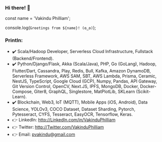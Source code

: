 ### Hi there! 👋

const name = 'Vakindu Philliam';

console.log(`Greetings from ${name}! (ʘ‿ʘ)`);

### Println:

- ✔️ Scala/Hadoop Developer, Serverless Cloud Infrastructure, Fullstack (Backend/Frontend).
- ✔️ Python/Django/Flask, Akka (Scala/Java), PHP, Go (GoLang), Hadoop, Flutter/Dart, Cassandra, Play, Redis, Bull, Kafka, Amazon DynamoDB, Serverless Framework, AWS SAM, SBT, AWS Lambda, Prisma, Ceramic, NestJS, TypeScript, Google Cloud (GCP), Numpy, Pandas, API Gateway, Git Version Control, OpenCV, Next.JS, IPFS, MongoDB, Docker, Docker-Compose, Giter8, GraphQL, Singlestore, MatPlotLib, SKLearn (Scikit-Learn).
- ✔️ Blockchain, Web3, IoT (MQTT), Mobile Apps (iOS, Android), Data Science, YOLOv3, COCO Dataset, Dataset Sharding, Pytorch, Pytesseract, CYFS, Tesseract, EasyOCR, Tensorflow, Keras.
- 👉 LinkedIn: http://LinkedIn.com/in/VakinduPhilliam
- 👉 Twitter:  http://Twitter.com/VakinduPhilliam
- 👉 Email:  pvakindu@gmail.com

